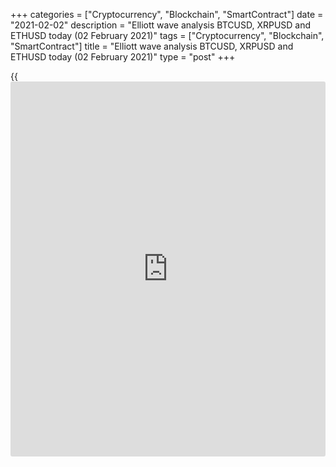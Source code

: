 +++
categories = ["Cryptocurrency", "Blockchain", "SmartContract"]
date = "2021-02-02"
description = "Elliott wave analysis BTCUSD, XRPUSD and ETHUSD today (02 February 2021)"
tags = ["Cryptocurrency", "Blockchain", "SmartContract"]
title = "Elliott wave analysis BTCUSD, XRPUSD and ETHUSD today (02 February 2021)"
type = "post"
+++

{{<iframe id="large-banner" src="https://www.bounty.group/#slide=4.0" width="100%" height="600" scrolling="no" style="border: 0px solid rgb(216, 221, 230); border-radius: 3px;">}}

2021-02-02

2021-02-02

Short-term forecast for BTCUSD, XRPUSD and ETHUSD 02.02.2021Roman Onegin

I welcome my readers!

I have prepared a short-term cryptocurrency forecast based on Elliott
wave analysis of Bitcoin, Ripple, and Ethereum. I offer entry signals to
trade each cryptocurrency.

All three cryptocurrency pairs are forming the final legs of corrective
waves, so the prices should be declining in the short term.

The article covers the following subjects:

## Elliott wave Bitcoin analysis

 ****

The market continues forming the down corrective wave 4 as a triple
zigzag. The first four sub-waves [W]-[X]-[Y]-[X] have completed the sub-
waves (a), (b) and (c) of smaller degree. There is currently unfolding
the final motive wave [Z], which can also complete as a simple zigzag
(a)-(b)-(c). The final impulse (c) could drive the price to a level of
28800.00, marked by wave [Y]. One could enter sell positions in the
current situation.

### Trading plan for [BTCUSD][1] today:

Sell 33835.50 TP 28800.00

* * *

## Elliott wave Ripple analysis

 ****

The XRPUSD market is forming the global impulse wave, where the
corrective wave (2) has recently completed as a simple zigzag a-b-c.
There is developing the initial element of wave (3). The price has
sharply increased in impulse 1. Next, it has started declining in the
corrective wave 2. Correction 2 could end as a simple zigzag a-b-c; the
wave should finish at a level of around 0.310, as it is outlined in the
chart. At this level, wave 2 will be 76.4% of wave 1.

### Trading plan for **[XRPUSD][2]** today:

Sell 0.381, TP 0.310

* * *

## Elliott wave Ethereum analysis

 ****

In the upward impulse wave (5), there is forming the horizontal
corrective wave 4 as a triangle [A]-[B]-[C]-[D]-[E]. The sub-waves
[A]-[B]-[C]-[D] have completed, and the final sub-wave [E] is still
developing. Wave [E] should complete as a double zigzag (w)-(x)-(y),
where wave (y) is a triple zigzag. The Ethereum price should be
declining in wave z to a level of 1170.00. Next, the market should turn
up and start rising in impulse 5.

### Trading plan for  **[ETHUSD][3] **today:

Sell 1373.23, TP 1170.00

* * *

P.S. Did you like my article? Share it in social networks: it will be
the best “thank you" :)

Ask me questions and comment below. I’ll be glad to answer your
questions and give necessary explanations.

 **Useful links:**

  * I recommend trying to trade with a reliable broker [here][4]. The system allows you to trade by yourself or copy successful traders from all across the globe.
  * Use my promo-code BLOG for getting deposit bonus 50% on LiteForex platform. Just enter this code in the appropriate field while [depositing][5] your trading account.
  * Telegram chat for traders: <t.me/liteforexengchat>. We are sharing the signals and trading experience
  * Telegram channel with high-quality analytics, Forex reviews, training articles, and other useful things for traders <t.me/liteforex>



The content of this article reflects the author’s opinion and does not
necessarily reflect the official position of LiteForex. The material
published on this page is provided for informational purposes only and
should not be considered as the provision of investment advice for the
purposes of Directive 2004/39/EC.

Rate this article:

{{value}}

( {{count}} {{title}} )

   1. my.liteforex.com/trading/chart?symbol=BTCUSD
   2. my.liteforex.com/trading/chart?symbol=XRPUSD
   3. my.liteforex.com/trading/chart?symbol=ETHUSD
   4. my.liteforex.com/?category=analysts-opinions&slug=short-term-forecast-for-[BTC](https://www.playgroundfx.com/blog/who-is-the-creator-of-bitcoin/)usd-xrpusd-and-ethusd-02022021&openPopup=%2Fregistration%2Fpopup&utm_source=blog&utm_medium=article&utm_campaign=bonus
   5. my.liteforex.com/deposit/?category=analysts-opinions&slug=short-term-forecast-for-[BTC](https://www.playgroundfx.com/blog/who-is-the-creator-of-bitcoin/)usd-xrpusd-and-ethusd-02022021&promo_code=BLOG&utm_source=blog&utm_medium=article&utm_campaign=bonus